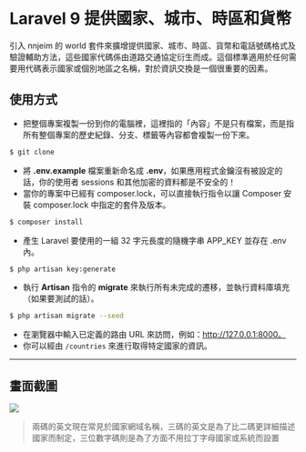 # Laravel 9 提供國家、城市、時區和貨幣

引入 nnjeim 的 world 套件來擴增提供國家、城市、時區、貨幣和電話號碼格式及驗證輔助方法，這些國家代碼係由道路交通協定衍生而成。這個標準適用於任何需要用代碼表示國家或個別地區之名稱，對於資訊交換是一個很重要的因素。

## 使用方式
- 把整個專案複製一份到你的電腦裡，這裡指的「內容」不是只有檔案，而是指所有整個專案的歷史紀錄、分支、標籤等內容都會複製一份下來。
```sh
$ git clone
```
- 將 __.env.example__ 檔案重新命名成 __.env__，如果應用程式金鑰沒有被設定的話，你的使用者 sessions 和其他加密的資料都是不安全的！
- 當你的專案中已經有 composer.lock，可以直接執行指令以讓 Composer 安裝 composer.lock 中指定的套件及版本。
```sh
$ composer install
```
- 產生 Laravel 要使用的一組 32 字元長度的隨機字串 APP_KEY 並存在 .env 內。
```sh
$ php artisan key:generate
```
- 執行 __Artisan__ 指令的 __migrate__ 來執行所有未完成的遷移，並執行資料庫填充（如果要測試的話）。
```sh
$ php artisan migrate --seed
```
- 在瀏覽器中輸入已定義的路由 URL 來訪問，例如：http://127.0.0.1:8000。
- 你可以經由 `/countries` 來進行取得特定國家的資訊。

----

## 畫面截圖
![](https://i.imgur.com/jaHwuHE.png)
> 兩碼的英文現在常見於國家網域名稱，三碼的英文是為了比二碼更詳細描述國家而制定，三位數字碼則是為了方面不用拉丁字母國家或系統而設置